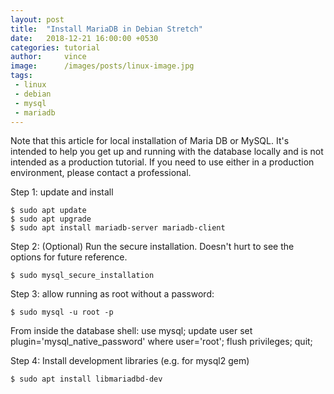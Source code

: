 ```yaml
---
layout: post
title:  "Install MariaDB in Debian Stretch"
date:   2018-12-21 16:00:00 +0530
categories: tutorial
author:     vince
image:      /images/posts/linux-image.jpg
tags:
 - linux
 - debian
 - mysql
 - mariadb
---
```


Note that this article for local installation of Maria DB or MySQL. It's intended to help you get up and running with the database locally and is not intended as a production tutorial. If you need to use either in a production environment, please contact a professional.

Step 1: update and install

    $ sudo apt update
    $ sudo apt upgrade
    $ sudo apt install mariadb-server mariadb-client

Step 2: (Optional) Run the secure installation. Doesn't hurt to see the options for future reference.

    $ sudo mysql_secure_installation

Step 3: allow running as root without a password:

    $ sudo mysql -u root -p

From inside the database shell:
    use mysql;
    update user set plugin='mysql_native_password' where user='root';
    flush privileges;
    quit;

Step 4: Install development libraries (e.g. for mysql2 gem)

    $ sudo apt install libmariadbd-dev
